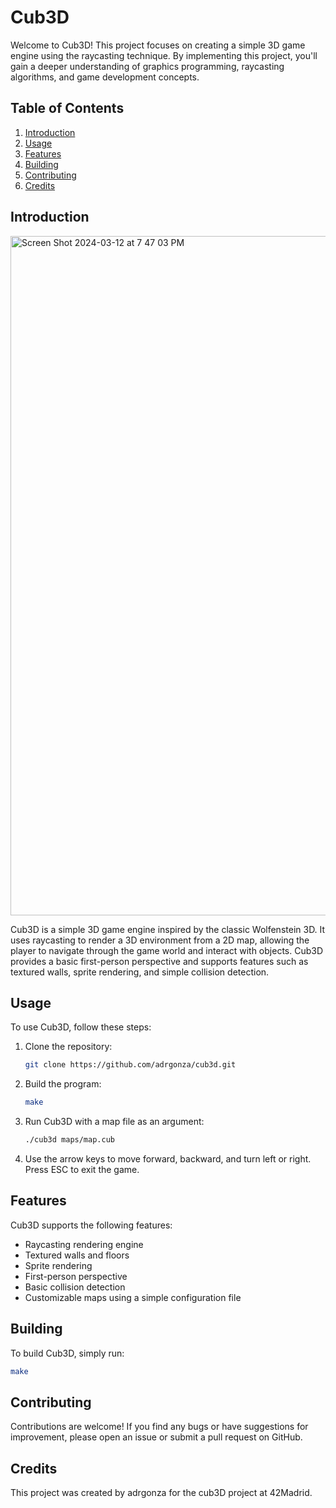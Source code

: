 # Cub3D

Welcome to Cub3D! This project focuses on creating a simple 3D game engine using the raycasting technique. By implementing this project, you'll gain a deeper understanding of graphics programming, raycasting algorithms, and game development concepts.

## Table of Contents

1. [Introduction](#introduction)
2. [Usage](#usage)
3. [Features](#features)
4. [Building](#building)
5. [Contributing](#contributing)
6. [Credits](#credits)

## Introduction

<img width="1087" alt="Screen Shot 2024-03-12 at 7 47 03 PM" src="https://github.com/adrgonza/cub3D/assets/105714518/9939ba95-93a5-4d16-a1da-3c0de8103fa3">


Cub3D is a simple 3D game engine inspired by the classic Wolfenstein 3D. It uses raycasting to render a 3D environment from a 2D map, allowing the player to navigate through the game world and interact with objects. Cub3D provides a basic first-person perspective and supports features such as textured walls, sprite rendering, and simple collision detection.

## Usage

To use Cub3D, follow these steps:

1. Clone the repository:

    ```bash
    git clone https://github.com/adrgonza/cub3d.git
    ```

2. Build the program:

    ```bash
    make
    ```

3. Run Cub3D with a map file as an argument:

    ```bash
    ./cub3d maps/map.cub
    ```

4. Use the arrow keys to move forward, backward, and turn left or right. Press ESC to exit the game.

## Features

Cub3D supports the following features:

- Raycasting rendering engine
- Textured walls and floors
- Sprite rendering
- First-person perspective
- Basic collision detection
- Customizable maps using a simple configuration file

## Building

To build Cub3D, simply run:

```bash
make
```

## Contributing
Contributions are welcome! If you find any bugs or have suggestions for improvement, please open an issue or submit a pull request on GitHub.

## Credits
This project was created by adrgonza for the cub3D project at 42Madrid.
